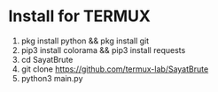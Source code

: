 # Install for TERMUX

1) pkg install python && pkg install git
2) pip3 install colorama && pip3 install requests
3) cd SayatBrute
4) git clone https://github.com/termux-lab/SayatBrute
5) python3 main.py
